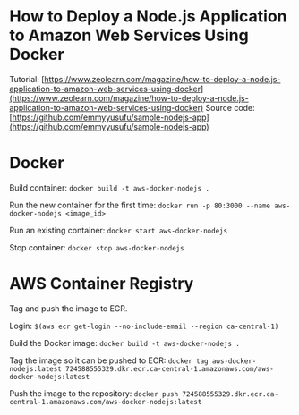 # How to Deploy a Node.js Application to Amazon Web Services Using Docker
Tutorial: [https://www.zeolearn.com/magazine/how-to-deploy-a-node.js-application-to-amazon-web-services-using-docker](https://www.zeolearn.com/magazine/how-to-deploy-a-node.js-application-to-amazon-web-services-using-docker)
Source code: [https://github.com/emmyyusufu/sample-nodejs-app](https://github.com/emmyyusufu/sample-nodejs-app)

# Docker

Build container:
`docker build -t aws-docker-nodejs .`

Run the new container for the first time:
`docker run -p 80:3000 --name aws-docker-nodejs <image_id>`

Run an existing container:
`docker start aws-docker-nodejs`

Stop container:
`docker stop aws-docker-nodejs`

# AWS Container Registry
Tag and push the image to ECR.

Login:
`$(aws ecr get-login --no-include-email --region ca-central-1)`

Build the Docker image:
`docker build -t aws-docker-nodejs .`

Tag the image so it can be pushed to ECR:
`docker tag aws-docker-nodejs:latest 724588555329.dkr.ecr.ca-central-1.amazonaws.com/aws-docker-nodejs:latest`

Push the image to the repository:
`docker push 724588555329.dkr.ecr.ca-central-1.amazonaws.com/aws-docker-nodejs:latest`